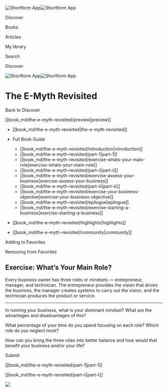 ![Shortform App](/img/logo.36a2399e.svg)![Shortform App](/img/logo-dark.70c1b072.svg)

Discover

Books

Articles

My library

Search

Discover

![Shortform App](/img/logo.36a2399e.svg)![Shortform App](/img/logo-dark.70c1b072.svg)

# The E-Myth Revisited

Back to Discover

[[book_md/the-e-myth-revisited/preview|preview]]

  * [[book_md/the-e-myth-revisited|the-e-myth-revisited]]
  * Full Book Guide

    * [[book_md/the-e-myth-revisited/introduction|introduction]]
    * [[book_md/the-e-myth-revisited/part-1|part-1]]
    * [[book_md/the-e-myth-revisited/exercise-whats-your-main-role|exercise-whats-your-main-role]]
    * [[book_md/the-e-myth-revisited/part-ii|part-ii]]
    * [[book_md/the-e-myth-revisited/exercise-assess-your-business|exercise-assess-your-business]]
    * [[book_md/the-e-myth-revisited/part-iii|part-iii]]
    * [[book_md/the-e-myth-revisited/exercise-your-business-objective|exercise-your-business-objective]]
    * [[book_md/the-e-myth-revisited/epilogue|epilogue]]
    * [[book_md/the-e-myth-revisited/exercise-starting-a-business|exercise-starting-a-business]]
  * [[book_md/the-e-myth-revisited/highlights|highlights]]
  * [[book_md/the-e-myth-revisited/community|community]]



Adding to Favorites 

Removing from Favorites 

## Exercise: What’s Your Main Role?

Every business owner has three roles or mindsets — entrepreneur, manager, and technician. The entrepreneur provides the vision that drives the business, the manager creates systems to carry out the vision, and the technician produces the product or service.

* * *

In running your business, what is your dominant mindset? What are the advantages and disadvantages of this?

What percentage of your time do you spend focusing on each role? Which role do you neglect most?

How can you bring the three roles into better balance and how would that benefit your business and/or your life?

Submit 

[[book_md/the-e-myth-revisited/part-1|part-1]]

[[book_md/the-e-myth-revisited/part-ii|part-ii]]

![](https://bat.bing.com/action/0?ti=56018282&Ver=2&mid=60207707-1a12-4715-8a08-c99a0c5aee9f&sid=1711133063fa11eebdec89a8b8ae3bbc&vid=171147a063fa11eea7440fcfeb230d96&vids=0&msclkid=N&pi=0&lg=en-US&sw=800&sh=600&sc=24&nwd=1&tl=Shortform%20%7C%20The%20E-Myth%20Revisited&p=https%3A%2F%2Fwww.shortform.com%2Fapp%2Fbook%2Fthe-e-myth-revisited%2Fexercise-whats-your-main-role&r=&lt=401&evt=pageLoad&sv=1&rn=688571)

